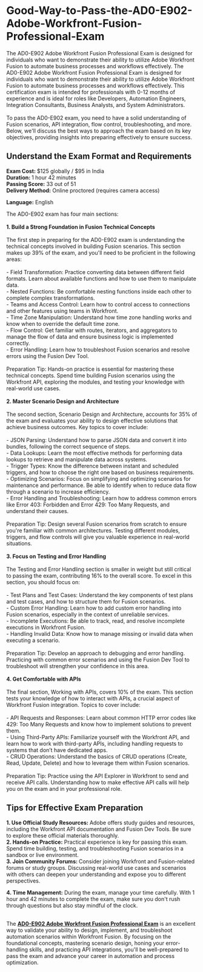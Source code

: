 # Good-Way-to-Pass-the-AD0-E902-Adobe-Workfront-Fusion-Professional-Exam
The AD0-E902 Adobe Workfront Fusion Professional Exam is designed for individuals who want to demonstrate their ability to utilize Adobe Workfront Fusion to automate business processes and workflows effectively.
The AD0-E902 Adobe Workfront Fusion Professional Exam is designed for individuals who want to demonstrate their ability to utilize Adobe Workfront Fusion to automate business processes and workflows effectively. This certification exam is intended for professionals with 0-12 months of experience and is ideal for roles like Developers, Automation Engineers, Integration Consultants, Business Analysts, and System Administrators.&nbsp;<br />
<br />
To pass the AD0-E902 exam, you need to have a solid understanding of Fusion scenarios, API integration, flow control, troubleshooting, and more. Below, we'll discuss the best ways to approach the exam based on its key objectives, providing insights into preparing effectively to ensure success.<br />
<h2>
	Understand the Exam Format and Requirements
</h2>
<strong>Exam Cost: </strong>$125 globally / $95 in India<br />
<strong>Duration: </strong>1 hour 42 minutes<br />
<strong>Passing Score:</strong> 33 out of 51<br />
<strong>Delivery Method:</strong> Online proctored (requires camera access)<br />
<p>
	<strong>Language:</strong> English
</p>
The AD0-E902 exam has four main sections:<br />
<br />
<strong>1. Build a Strong Foundation in Fusion Technical Concepts</strong><br />
<br />
The first step in preparing for the AD0-E902 exam is understanding the technical concepts involved in building Fusion scenarios. This section makes up 39% of the exam, and you'll need to be proficient in the following areas:<br />
<br />
- Field Transformation: Practice converting data between different field formats. Learn about available functions and how to use them to manipulate data.<br />
- Nested Functions: Be comfortable nesting functions inside each other to complete complex transformations.<br />
- Teams and Access Control: Learn how to control access to connections and other features using teams in Workfront.<br />
- Time Zone Manipulation: Understand how time zone handling works and know when to override the default time zone.<br />
- Flow Control: Get familiar with routes, iterators, and aggregators to manage the flow of data and ensure business logic is implemented correctly.<br />
- Error Handling: Learn how to troubleshoot Fusion scenarios and resolve errors using the Fusion Dev Tool.<br />
<br />
Preparation Tip: Hands-on practice is essential for mastering these technical concepts. Spend time building Fusion scenarios using the Workfront API, exploring the modules, and testing your knowledge with real-world use cases.<br />
<br />
<strong>2. Master Scenario Design and Architecture</strong><br />
<br />
The second section, Scenario Design and Architecture, accounts for 35% of the exam and evaluates your ability to design effective solutions that achieve business outcomes. Key topics to cover include:<br />
<br />
- JSON Parsing: Understand how to parse JSON data and convert it into bundles, following the correct sequence of steps.<br />
- Data Lookups: Learn the most effective methods for performing data lookups to retrieve and manipulate data across systems.<br />
- Trigger Types: Know the difference between instant and scheduled triggers, and how to choose the right one based on business requirements.<br />
- Optimizing Scenarios: Focus on simplifying and optimizing scenarios for maintenance and performance. Be able to identify when to reduce data flow through a scenario to increase efficiency.<br />
- Error Handling and Troubleshooting: Learn how to address common errors like Error 403: Forbidden and Error 429: Too Many Requests, and understand their causes.<br />
<br />
Preparation Tip: Design several Fusion scenarios from scratch to ensure you're familiar with common architectures. Testing different modules, triggers, and flow controls will give you valuable experience in real-world situations.<br />
<br />
<strong>3. Focus on Testing and Error Handling</strong><br />
<br />
The Testing and Error Handling section is smaller in weight but still critical to passing the exam, contributing 16% to the overall score. To excel in this section, you should focus on:<br />
<br />
- Test Plans and Test Cases: Understand the key components of test plans and test cases, and how to structure them for Fusion scenarios.<br />
- Custom Error Handling: Learn how to add custom error handling into Fusion scenarios, especially in the context of unreliable services.<br />
- Incomplete Executions: Be able to track, read, and resolve incomplete executions in Workfront Fusion.<br />
- Handling Invalid Data: Know how to manage missing or invalid data when executing a scenario.<br />
<br />
Preparation Tip: Develop an approach to debugging and error handling. Practicing with common error scenarios and using the Fusion Dev Tool to troubleshoot will strengthen your confidence in this area.<br />
<br />
<strong>4. Get Comfortable with APIs</strong><br />
<br />
The final section, Working with APIs, covers 10% of the exam. This section tests your knowledge of how to interact with APIs, a crucial aspect of Workfront Fusion integration. Topics to cover include:<br />
<br />
- API Requests and Responses: Learn about common HTTP error codes like 429: Too Many Requests and know how to implement solutions to prevent them.<br />
- Using Third-Party APIs: Familiarize yourself with the Workfront API, and learn how to work with third-party APIs, including handling requests to systems that don’t have dedicated apps.<br />
- CRUD Operations: Understand the basics of CRUD operations (Create, Read, Update, Delete) and how to leverage them within Fusion scenarios.<br />
<br />
Preparation Tip: Practice using the API Explorer in Workfront to send and receive API calls. Understanding how to make effective API calls will help you on the exam and in your professional role.<br />
<h2>
	Tips for Effective Exam Preparation
</h2>
<strong>1. Use Official Study Resources: </strong>Adobe offers study guides and resources, including the Workfront API documentation and Fusion Dev Tools. Be sure to explore these official materials thoroughly.<br />
<strong>2. Hands-on Practice:</strong> Practical experience is key for passing this exam. Spend time building, testing, and troubleshooting Fusion scenarios in a sandbox or live environment.<br />
<strong>3. Join Community Forums: </strong>Consider joining Workfront and Fusion-related forums or study groups. Discussing real-world use cases and scenarios with others can deepen your understanding and expose you to different perspectives.<br />
<p>
	<strong>4. Time Management:</strong> During the exam, manage your time carefully. With 1 hour and 42 minutes to complete the exam, make sure you don't rush through questions but also stay mindful of the clock.
</p>
<br />
The <strong><a href="https://www.certqueen.com/AD0-E902.html" target="_blank">AD0-E902 Adobe Workfront Fusion Professional Exam</a></strong> is an excellent way to validate your ability to design, implement, and troubleshoot automation scenarios within Workfront Fusion. By focusing on the foundational concepts, mastering scenario design, honing your error-handling skills, and practicing API integrations, you'll be well-prepared to pass the exam and advance your career in automation and process optimization.<br />
